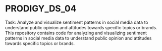 # PRODIGY_DS_04
Task: Analyze and visualize sentiment patterns in social media
data to understand public opinion and attitudes towards
specific topics or brands.
This repository contains code for analyzing and visualizing sentiment patterns in social media data to understand public opinion and attitudes towards specific topics or brands.
